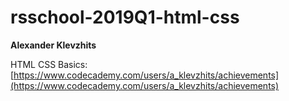 # rsschool-2019Q1-html-css
**Alexander Klevzhits**  

HTML CSS Basics: [https://www.codecademy.com/users/a_klevzhits/achievements](https://www.codecademy.com/users/a_klevzhits/achievements)